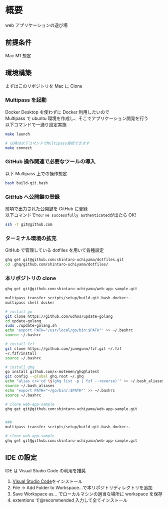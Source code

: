 # 概要

web アプリケーションの遊び場

## 前提条件

Mac M1 想定

## 環境構築

まずはこのリポジトリを Mac に Clone

### Multipass を起動

Docker Desktop を使わずに Docker 利用したいので  
Multipass で ubuntu 環境を作成し、そこでアプリケーション開発を行う  
以下コマンドで一通り設定実施

```zsh
make launch

# 以降は以下コマンドでMultipass接続できます
make connect
```

### GitHub 操作関連で必要なツールの導入

以下 Multipass 上での操作想定

```bash
bash build-git.bash
```

### GitHub へ公開鍵の登録

前項で出力された公開鍵を GitHub に登録  
以下コマンドで`You've successfully authenticated`が出たら OK!

```bash
ssh -T git@github.com
```

### ターミナル環境の拡充

GitHub で管理している dotfiles を用いて各種設定

```bash
ghq get git@github.com:shintaro-uchiyama/dotfiles.git
cd .ghq/github.com/shintaro-uchiyama/dotfiles/
```

### 本リポジトリの clone

```bash
ghq get git@github.com:shintaro-uchiyama/web-app-sample.git
```

```zsh
multipass transfer scripts/setup/build-git.bash docker:.
multipass shell docker
```

```bash
# install go
git clone https://github.com/udhos/update-golang
cd update-golang
sudo ./update-golang.sh
echo 'export PATH="/usr/local/go/bin:$PATH"' >> ~/.bashrc
source ~/.bashrc

# install fzf
git clone https://github.com/junegunn/fzf.git ~/.fzf
~/.fzf/install
source ~/.bashrc

# install ghq
go install github.com/x-motemen/ghq@latest
git config --global ghq.root ~/.ghq
echo "alias cr='cd \$(ghq list -p | fzf --reverse)'" >> ~/.bash_aliases
source ~/.bash_aliases
echo 'export PATH="~/go/bin/:$PATH"' >> ~/.bashrc
source ~/.bashrc

# clone web-app-sample
ghq get git@github.com:shintaro-uchiyama/web-app-sample.git


###
multipass transfer scripts/setup/build-git.bash docker:.

# clone web-app-sample
ghq get git@github.com:shintaro-uchiyama/web-app-sample.git
```

## IDE の設定

IDE は Visual Studio Code の利用を推奨

1. [Visual Studio Code](https://code.visualstudio.com/)をインストール
1. File -> Add Folder to Workspace...で本リポジトリディレクトリを追加
1. Save Workspace as... でローカルマシンの適当な場所に workspace を保存
1. extentions で@recommended 入力して全てインストール

